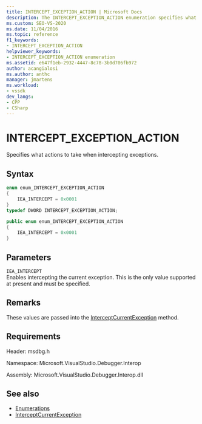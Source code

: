 ```yaml
---
title: INTERCEPT_EXCEPTION_ACTION | Microsoft Docs
description: The INTERCEPT_EXCEPTION_ACTION enumeration specifies what action to take when intercepting exceptions in Visual Studio debugging.
ms.custom: SEO-VS-2020
ms.date: 11/04/2016
ms.topic: reference
f1_keywords:
- INTERCEPT_EXCEPTION_ACTION
helpviewer_keywords:
- INTERCEPT_EXCEPTION_ACTION enumeration
ms.assetid: e647f1eb-2932-4447-8c78-3b0d706fb972
author: acangialosi
ms.author: anthc
manager: jmartens
ms.workload:
- vssdk
dev_langs:
- CPP
- CSharp
---
```

# INTERCEPT_EXCEPTION_ACTION
Specifies what actions to take when intercepting exceptions.

## Syntax

```cpp
enum enum_INTERCEPT_EXCEPTION_ACTION
{
    IEA_INTERCEPT = 0x0001
}
typedef DWORD INTERCEPT_EXCEPTION_ACTION;
```

```csharp
public enum enum_INTERCEPT_EXCEPTION_ACTION
{
    IEA_INTERCEPT = 0x0001
}
```

## Parameters

`IEA_INTERCEPT`\
Enables intercepting the current exception. This is the only value supported at present and must be specified.

## Remarks
These values are passed into the [InterceptCurrentException](../../../extensibility/debugger/reference/idebugstackframe3-interceptcurrentexception.md) method.

## Requirements
Header: msdbg.h

Namespace: Microsoft.VisualStudio.Debugger.Interop

Assembly: Microsoft.VisualStudio.Debugger.Interop.dll

## See also
- [Enumerations](../../../extensibility/debugger/reference/enumerations-visual-studio-debugging.md)
- [InterceptCurrentException](../../../extensibility/debugger/reference/idebugstackframe3-interceptcurrentexception.md)
